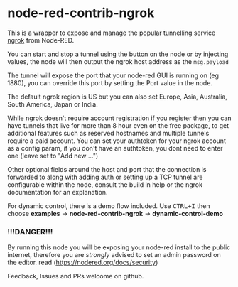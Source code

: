 # node-red-contrib-ngrok

This is a wrapper to expose and manage the popular tunnelling service [ngrok](https://ngrok.com) from Node-RED.

You can start and stop a tunnel using the button on the node or by injecting values,  the node will then output the ngrok host address as the `msg.payload`

The tunnel will expose the port that your node-red GUI is running on (eg 1880), you can override this port by setting the Port value in the node.

The default ngrok region is US but you can also set Europe, Asia, Australia, South America, Japan or India.

While ngrok doesn't require account registration if you register then you can have tunnels that live for more than 8 hour even on the free package, to get additional features such as reserved hostnames and multiple tunnels require a paid account.
You can set your authtoken for your ngrok account as a config param, if you don't have an authtoken, you dont need to enter one (leave set to "Add new ...")

Other optional fields around the host and port that the connection is forwarded to along with adding auth or setting up a TCP tunnel are configurable within the node, consult the build in help or the ngrok documentation for an explanation.

For dynamic control, there is a demo flow included. Use <kbd>CTRL+I</kbd> then choose **examples** → **node-red-contrib-ngrok** → **dynamic-control-demo**

### !!!DANGER!!!

By running this node you will be exposing your node-red install to the public internet, therefore you are *strongly* advised to set an admin password on the editor.
read (https://nodered.org/docs/security)

Feedback, Issues and PRs welcome on github.
